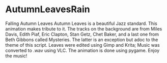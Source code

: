 # AutumnLeavesRain
Falling Autumn Leaves
Autumn Leaves is a beautiful Jazz standard. This animation makes tribute to it. The tracks on the background are from Miles Davis, Edith Piaf, Eric Clapton, Stan Getz, Chet Baker, and a last one from Beth Gibbons called Mysteries. The latter is an exception but adoc to the theme of this script. Leaves were edited using Gimp and Krita; Music was converted to .wav using VLC. The animation is done using pygame.
Enjoy the music!
